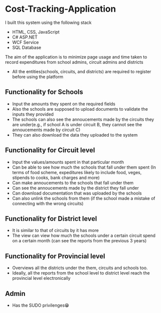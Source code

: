 # Cost-Tracking-Application

I built this system using the following stack
* HTML, CSS, JavaScript
* C# ASP.NET
* WCF Service
* SQL Database


The aim of the application is to minimize page usage and time taken to record expenditures from school admins, circuit admins and districts

* All the entities(schools, circuits, and districts) are required to register before using the platform

## Functionality for Schools
* Input the amounts they spent on the required fields
* Also the schools are supposed to upload documents to validate the inputs they provided
* The schools can also see the annoucements made by the circuits they are under(e.g., if school A is under circuit B, they cannot see the annoucements made by circuit C)
* They can also download the data they uploaded to the system

## Functionality for Circuit level
* Input the values/amounts spent in that particular month
* Can be able to see how much the schools that fall under them spent (In terms of food scheme, expeditures likely to include food, veges, stipends to cooks, bank charges and more)
* Can make annoucements to the schools that fall under them
* Can see the annoucements made by the district they fall under
* Can download documentation that was uploaded by the schools
* Can also unlink the schools from them (if the school made a mistake of connecting with the wrong circuits)

## Functionality for District level
* It is similar to that of circuits by it has more
* The view can view how much the schools under a certain circuit spend on a certain month (can see the reports from the previous 3 years)

## Functionality for Provincial level
* Overviews all the districts under the them, circuits and schools too.
* Ideally, all the reports from the school level to district level reach the provincial level electronically

## Admin
* Has the SUDO privilenges😁

